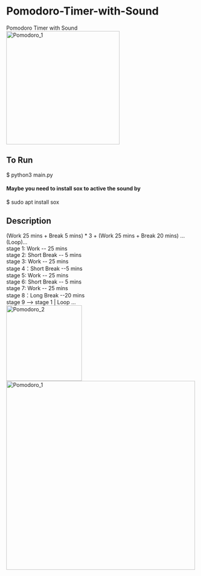 # Pomodoro-Timer-with-Sound
Pomodoro Timer with Sound   
<img src="https://user-images.githubusercontent.com/86086995/177912976-f65b7e54-cc3a-48eb-9d5c-8185ec5e008c.png" alt="Pomodoro_1" width="300"/>

## To Run
$ python3 main.py
#### Maybe you need to install sox to active the sound by    
$ sudo apt install sox   

## Description
       
(Work 25 mins + Break 5 mins) * 3 + (Work 25 mins + Break 20 mins) ...(Loop)...    
 stage 1: Work -- 25 mins  
 stage 2: Short Break -- 5 mins   
 stage 3: Work -- 25 mins   
 stage 4：Short Break --5 mins   
 stage 5: Work -- 25 mins   
 stage 6: Short Break -- 5 mins   
 stage 7: Work -- 25 mins   
 stage 8：Long Break --20 mins   
 stage 9 --> stage 1 | Loop ...   
<img src="https://user-images.githubusercontent.com/86086995/177912430-00fc9a0e-2893-4e3e-8c66-226318d362fe.png" alt="Pomodoro_2" width="200"/>    
<img src="https://user-images.githubusercontent.com/86086995/177912419-967d5221-3299-4a31-8d38-a8e77429b6a6.png" alt="Pomodoro_1" width="500"/>

